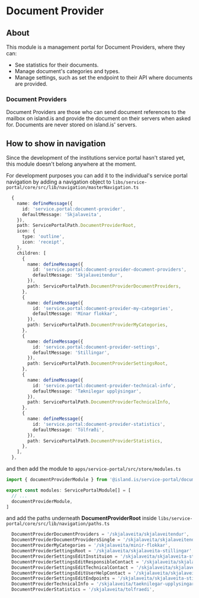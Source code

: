 # Document Provider

## About

This module is a management portal for Document Providers, where they can:

- See statistics for their documents.
- Manage document's categories and types.
- Manage settings, such as set the endpoint to their API where documents are provided.

### Document Providers

Document Providers are those who can send document references to the mailbox on island.is and provide the document on their servers when asked for. Documents are never stored on island.is' servers.

## How to show in navigation

Since the development of the institutions service portal hasn't stared yet, this module doesn't belong anywhere at the moment.

For development purposes you can add it to the individual's service portal navigation by adding a navigation object to `libs/service-portal/core/src/lib/navigation/masterNavigation.ts`

```ts
  {
    name: defineMessage({
      id: 'service.portal:document-provider',
      defaultMessage: 'Skjalaveita',
    }),
    path: ServicePortalPath.DocumentProviderRoot,
    icon: {
      type: 'outline',
      icon: 'receipt',
    },
    children: [
      {
        name: defineMessage({
          id: 'service.portal:document-provider-document-providers',
          defaultMessage: 'Skjalaveitendur',
        }),
        path: ServicePortalPath.DocumentProviderDocumentProviders,
      },
      {
        name: defineMessage({
          id: 'service.portal:document-provider-my-categories',
          defaultMessage: 'Mínar flokkar',
        }),
        path: ServicePortalPath.DocumentProviderMyCategories,
      },
      {
        name: defineMessage({
          id: 'service.portal:document-provider-settings',
          defaultMessage: 'Stillingar',
        }),
        path: ServicePortalPath.DocumentProviderSettingsRoot,
      },
      {
        name: defineMessage({
          id: 'service.portal:document-provider-technical-info',
          defaultMessage: 'Tæknilegar upplýsingar',
        }),
        path: ServicePortalPath.DocumentProviderTechnicalInfo,
      },
      {
        name: defineMessage({
          id: 'service.portal:document-provider-statistics',
          defaultMessage: 'Tölfræði',
        }),
        path: ServicePortalPath.DocumentProviderStatistics,
      },
    ],
  },
```

and then add the module to `apps/service-portal/src/store/modules.ts`

```ts
import { documentProviderModule } from '@island.is/service-portal/document-provider'

export const modules: ServicePortalModule[] = [
  // ...
  documentProviderModule,
]
```

and add the paths underneath **DocumentProviderRoot** inside `libs/service-portal/core/src/lib/navigation/paths.ts`

```ts
  DocumentProviderDocumentProviders = '/skjalaveita/skjalaveitendur',
  DocumentProviderDocumentProvidersSingle = '/skjalaveita/skjalaveitendur/:id',
  DocumentProviderMyCategories = '/skjalaveita/minir-flokkar',
  DocumentProviderSettingsRoot = '/skjalaveita/skjalaveita-stillingar',
  DocumentProviderSettingsEditInstituion = '/skjalaveita/skjalaveita-stillingar/breyta-stofnun',
  DocumentProviderSettingsEditResponsibleContact = '/skjalaveita/skjalaveita-stillingar/breyta-abyrgdarmanni',
  DocumentProviderSettingsEditTechnicalContact = '/skjalaveita/skjalaveita-stillingar/breyta-taeknilegum-tengilid',
  DocumentProviderSettingsEditUserHelpContact = '/skjalaveita/skjalaveita-stillingar/breyta-notendaadstod',
  DocumentProviderSettingsEditEndpoints = '/skjalaveita/skjalaveita-stillingar/breyta-endapunkt',
  DocumentProviderTechnicalInfo = '/skjalaveita/taeknilegar-upplysingar',
  DocumentProviderStatistics = '/skjalaveita/tolfraedi',
```
